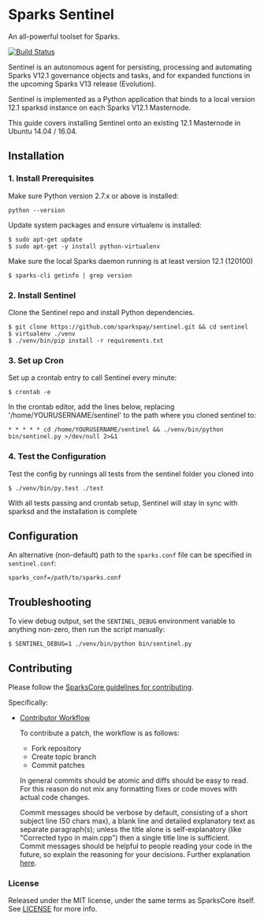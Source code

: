 # Sparks Sentinel

An all-powerful toolset for Sparks.

[![Build Status](https://travis-ci.org/sparkspay/sentinel.svg?branch=master)](https://travis-ci.org/sparkspay/sentinel)

Sentinel is an autonomous agent for persisting, processing and automating Sparks V12.1 governance objects and tasks, and for expanded functions in the upcoming Sparks V13 release (Evolution).

Sentinel is implemented as a Python application that binds to a local version 12.1 sparksd instance on each Sparks V12.1 Masternode.

This guide covers installing Sentinel onto an existing 12.1 Masternode in Ubuntu 14.04 / 16.04.

## Installation

### 1. Install Prerequisites

Make sure Python version 2.7.x or above is installed:

    python --version

Update system packages and ensure virtualenv is installed:

    $ sudo apt-get update
    $ sudo apt-get -y install python-virtualenv

Make sure the local Sparks daemon running is at least version 12.1 (120100)

    $ sparks-cli getinfo | grep version

### 2. Install Sentinel

Clone the Sentinel repo and install Python dependencies.

    $ git clone https://github.com/sparkspay/sentinel.git && cd sentinel
    $ virtualenv ./venv
    $ ./venv/bin/pip install -r requirements.txt

### 3. Set up Cron

Set up a crontab entry to call Sentinel every minute:

    $ crontab -e

In the crontab editor, add the lines below, replacing '/home/YOURUSERNAME/sentinel' to the path where you cloned sentinel to:

    * * * * * cd /home/YOURUSERNAME/sentinel && ./venv/bin/python bin/sentinel.py >/dev/null 2>&1

### 4. Test the Configuration

Test the config by runnings all tests from the sentinel folder you cloned into

    $ ./venv/bin/py.test ./test

With all tests passing and crontab setup, Sentinel will stay in sync with sparksd and the installation is complete

## Configuration

An alternative (non-default) path to the `sparks.conf` file can be specified in `sentinel.conf`:

    sparks_conf=/path/to/sparks.conf

## Troubleshooting

To view debug output, set the `SENTINEL_DEBUG` environment variable to anything non-zero, then run the script manually:

    $ SENTINEL_DEBUG=1 ./venv/bin/python bin/sentinel.py

## Contributing

Please follow the [SparksCore guidelines for contributing](https://github.com/sparkspay/sparks/blob/v0.12.1.x/CONTRIBUTING.md).

Specifically:

* [Contributor Workflow](https://github.com/sparkspay/sparks/blob/v0.12.1.x/CONTRIBUTING.md#contributor-workflow)

    To contribute a patch, the workflow is as follows:

    * Fork repository
    * Create topic branch
    * Commit patches

    In general commits should be atomic and diffs should be easy to read. For this reason do not mix any formatting fixes or code moves with actual code changes.

    Commit messages should be verbose by default, consisting of a short subject line (50 chars max), a blank line and detailed explanatory text as separate paragraph(s); unless the title alone is self-explanatory (like "Corrected typo in main.cpp") then a single title line is sufficient. Commit messages should be helpful to people reading your code in the future, so explain the reasoning for your decisions. Further explanation [here](http://chris.beams.io/posts/git-commit/).

### License

Released under the MIT license, under the same terms as SparksCore itself. See [LICENSE](LICENSE) for more info.
